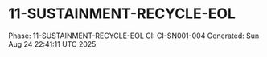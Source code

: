 # 11-SUSTAINMENT-RECYCLE-EOL
Phase: 11-SUSTAINMENT-RECYCLE-EOL
CI: CI-SN001-004
Generated: Sun Aug 24 22:41:11 UTC 2025
